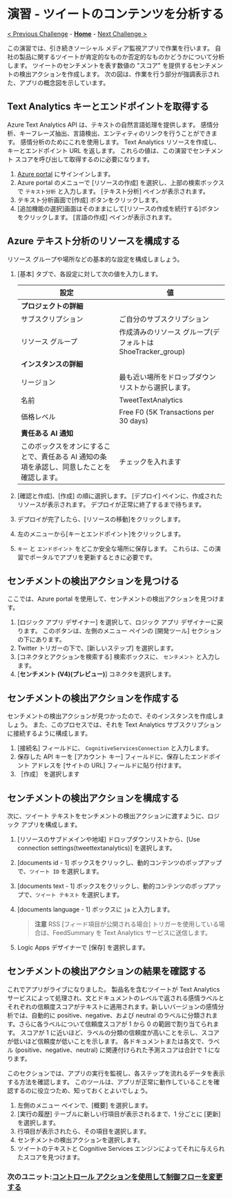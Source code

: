 # 演習 - ツイートのコンテンツを分析する

[< Previous Challenge](https://learn.microsoft.com/training/modules/route-and-process-data-logic-apps/5-execute-an-action) - **[Home](./README.md)** - [Next Challenge >](https://learn.microsoft.com/training/modules/route-and-process-data-logic-apps/7-alter-control-flow-using-control-action)

この演習では、引き続きソーシャル メディア監視アプリで作業を行います。 自社の製品に関するツイートが肯定的なものか否定的なものかどうかについて分析します。 ツイートのセンチメントを表す数値の "スコア" を提供するセンチメントの検出アクションを作成します。 次の図は、作業を行う部分が強調表示された、アプリの概念図を示しています。

## Text Analytics キーとエンドポイントを取得する
Azure Text Analytics API は、テキストの自然言語処理を提供します。 感情分析、キーフレーズ抽出、言語検出、エンティティのリンクを行うことができます。 感情分析のためにこれを使用します。 Text Analytics リソースを作成し、キーとエンドポイント URL を返します。 これらの値は、この演習でセンチメント スコアを呼び出して取得するのに必要になります。

1. [Azure portal](https://portal.azure.com/) にサインインします。
1. Azure portal のメニューで [リソースの作成] を選択し、上部の検索ボックスで `テキスト分析` と入力します。 [テキスト分析] ペインが表示されます。
1. テキスト分析画面で[作成] ボタンをクリックします。
1. [追加機能の選択]画面はそのままにして[リソースの作成を続行する]ボタンをクリックします。 [言語の作成] ペインが表示されます。

## Azure テキスト分析のリソースを構成する
リソース グループや場所などの基本的な設定を構成しましょう。

1. [基本] タブで、各設定に対して次の値を入力します。

    |  設定  |  値  |
    | ---- | ---- |
    |  **プロジェクトの詳細**  ||
    |  サブスクリプション  |  ご自分のサブスクリプション  |
    |  リソース グループ   |  作成済みのリソース グループ(デフォルトは ShoeTracker_group)  |
    |  **インスタンスの詳細**  ||
    |  リージョン  |  最も近い場所をドロップダウン リストから選択します。  |
    |  名前  |  TweetTextAnalytics  |
    |  価格レベル  |  Free F0 (5K Transactions per 30 days)  |
    |  **責任ある AI 通知**  ||
    |  このボックスをオンにすることで、責任ある AI 通知の条項を承認し、同意したことを確認します。  |  チェックを入れます  |

1. [確認と作成]、[作成] の順に選択します。 [デプロイ] ペインに、作成されたリソースが表示されます。 デプロイが正常に終了するまで待ちます。
1. デプロイが完了したら、[リソースの移動]をクリックします。
1. 左のメニューから[キーとエンドポイント]をクリックします。
1. `キー` と `エンドポイント` をどこか安全な場所に保存します。 これらは、この演習でポータルでアプリを更新するときに必要です。

## センチメントの検出アクションを見つける
ここでは、Azure portal を使用して、センチメントの検出アクションを見つけます。

1. [ロジック アプリ デザイナー] を選択して、ロジック アプリ デザイナーに戻ります。 このボタンは、左側のメニュー ペインの [開発ツール] セクションの下にあります。
1. Twitter トリガーの下で、[新しいステップ] を選択します。
1. [コネクタとアクションを検索する] 検索ボックスに、 `センチメント` と入力します。
1. [**センチメント (V4)(プレビュー)**] コネクタを選択します。

## センチメントの検出アクションを作成する
センチメントの検出アクションが見つかったので、そのインスタンスを作成しましょう。 また、このプロセスでは、それを Text Analytics サブスクリプションに接続するように構成します。

1. [接続名] フィールドに、 `CognitiveServicesConnection` と入力します。
1. 保存した API キーを [アカウント キー] フィールドに、保存したエンドポイント アドレスを [サイトの URL] フィールドに貼り付けます。
1. ［作成］ を選択します

## センチメントの検出アクションを構成する
次に、ツイート テキストをセンチメントの検出アクションに渡すように、ロジック アプリを構成します。

1. [リソースのサブドメインや地域] ドロップダウンリストから、[Use connection settings(tweettextanalytics)] を選択します。
1. [documents id - 1] ボックスをクリックし、動的コンテンツのポップアップで、`ツイート ID` を選択します。
1. [documents text - 1] ボックスをクリックし、動的コンテンツのポップアップで、`ツイート テキスト` を選択します。
1. [documents language - 1] ボックスに `ja` と入力します。

    > **注意**
    > RSS [フィード項目が公開される場合] トリガーを使用している場合は、FeedSummary を Text Analytics サービスに送信します。
    
1. Logic Apps デザイナーで [保存] を選択します。

## センチメントの検出アクションの結果を確認する
これでアプリがライブになりました。 製品名を含むツイートが Text Analytics サービスによって処理され、文とドキュメントのレベルで返される感情ラベルとそれぞれの信頼度スコアがテキストに適用されます。新しいバージョンの感情分析では、自動的に positive、negative、および neutral のラベルに分類されます。さらに各ラベルについて信頼度スコアが 1 から 0 の範囲で割り当てられます。 スコアが 1 に近いほど、ラベルの分類の信頼度が高いことを示し、スコアが低いほど信頼度が低いことを示します。 各ドキュメントまたは各文で、ラベル (positive、negative、neutral) に関連付けられた予測スコアは合計で 1 になります。

このセクションでは、アプリの実行を監視し、各ステップを流れるデータを表示する方法を確認します。 このツールは、アプリが正常に動作していることを確認するのに役立つため、知っておくとよいでしょう。

1. 左側のメニュー ペインで、[概要] を選択します。
1. [実行の履歴] テーブルに新しい行項目が表示されるまで、1 分ごとに [更新] を選択します。
1. 行項目が表示されたら、その項目を選択します。
1. センチメントの検出アクションを選択します。
1. ツイートのテキストと Cognitive Services エンジンによってそれに与えられたスコアを見つけます。

### 次のユニット:[コントロール アクションを使用して制御フローを変更する](https://learn.microsoft.com/training/modules/route-and-process-data-logic-apps/7-alter-control-flow-using-control-action)